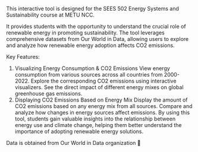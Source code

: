 This interactive tool is designed for the SEES 502 Energy Systems and Sustainability course at METU NCC.

It provides students with the opportunity to understand the crucial role of renewable energy in promoting sustainability. The tool leverages comprehensive datasets from Our World in Data, allowing users to explore and analyze how renewable energy adoption affects CO2 emissions.

Key Features:
  1. Visualizing Energy Consumption & CO2 Emissions
View energy consumption from various sources across all countries from 2000-2022.
Explore the corresponding CO2 emissions using interactive visualizers.
See the direct impact of different energy mixes on global greenhouse gas emissions.
  2. Displaying CO2 Emissions Based on Energy Mix
Display the amount of CO2 emissions based on any energy mix from all sources.
Compare and analyze how changes in energy sources affect emissions.
By using this tool, students gain valuable insights into the relationship between energy use and climate change, helping them better understand the importance of adopting renewable energy solutions.

Data is obtained from Our World in Data organization 🔗
